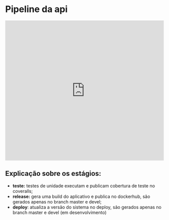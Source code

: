 # Pipeline da api

<iframe frameborder="0" style="width:100%;height:446px;" src="https://www.draw.io/?lightbox=1&highlight=0000ff&edit=_blank&layers=1&nav=1&title=pipeline%20api#Uhttps%3A%2F%2Fdrive.google.com%2Fuc%3Fid%3D1-o7GaZhNaWqOITV1ssE8NWxC55tr1YjJ%26export%3Ddownload"></iframe>

## Explicação sobre os estágios:

* **teste:** testes de unidade executam e publicam cobertura de teste no coveralls; 
* **release:** gera uma build do aplicativo e publica no dockerhub, são gerados apenas no branch master e devel; 
* **deploy**: atualiza a versão do sistema no deploy, são gerados apenas no branch master e devel (em desenvolvimento)